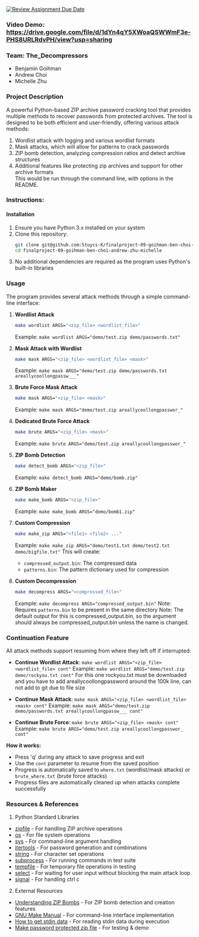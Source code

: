 [![Review Assignment Due Date](https://classroom.github.com/assets/deadline-readme-button-22041afd0340ce965d47ae6ef1cefeee28c7c493a6346c4f15d667ab976d596c.svg)](https://classroom.github.com/a/am3xLbu5)

### Video Demo: https://drive.google.com/file/d/1dYn4qY5XWoaQSWWmF3e-PHS8URLRdvPH/view?usp=sharing

### Team: The_Decompressors
- Benjamin Goihman
- Andrew Choi
- Michelle Zhu
       
### Project Description

A powerful Python-based ZIP archive password cracking tool that provides multiple methods to recover passwords from protected archives. The tool is designed to be both efficient and user-friendly, offering various attack methods:
1. Wordlist attack with logging and various wordlist formats  
2. Mask attacks, which will allow for patterns to crack passwords  
3. ZIP bomb detection, analyzing compression ratios and detect archive structures
4. Additional features like protecting zip archives and support for other archive formats  
This would be run through the command line, with options in the README.
  
### Instructions:

#### Installation
1. Ensure you have Python 3.x installed on your system
2. Clone this repository:
   ```bash
   git clone git@github.com:Stuycs-K/finalproject-09-goihman-ben-choi-andrew-zhu-michelle.git
   cd finalproject-09-goihman-ben-choi-andrew-zhu-michelle
   ```
3. No additional dependencies are required as the program uses Python's built-in libraries

### Usage

The program provides several attack methods through a simple command-line interface:

1. **Wordlist Attack**
   ```bash
   make wordlist ARGS="<zip_file> <wordlist_file>"
   ```
   Example: `make wordlist ARGS="demo/test.zip demo/passwords.txt"`

2. **Mask Attack with Wordlist**
   ```bash
   make mask ARGS="<zip_file> <wordlist_file> <mask>"
   ```
   Example: `make mask ARGS="demo/test.zip demo/passwords.txt areallycoollongpassw___"`

3. **Brute Force Mask Attack**
   ```bash
   make mask ARGS="<zip_file> <mask>"
   ```
   Example: `make mask ARGS="demo/test.zip areallycoollongpasswor_"`

4. **Dedicated Brute Force Attack**
   ```bash
   make brute ARGS="<zip_file> <mask>"
   ```
   Example: `make brute ARGS="demo/test.zip areallycoollongpasswor_"`

5. **ZIP Bomb Detection**
   ```bash
   make detect_bomb ARGS="<zip_file>"
   ```
   Example: `make detect_bomb ARGS="demo/bomb.zip"`

6. **ZIP Bomb Maker**
    ```bash
   make make_bomb ARGS="<zip_file>"
   ```
   Example: `make make_bomb ARGS="demo/bomb1.zip"`

7. **Custom Compression**
    ```bash
   make make_zip ARGS="<file1> <file2> ..."
   ```
   Example: `make make_zip ARGS="demo/test1.txt demo/test2.txt demo/bigfile.txt"`
   This will create:
   - `compressed_output.bin`: The compressed data
   - `patterns.bin`: The pattern dictionary used for compression

8. **Custom Decompression**
    ```bash
   make decompress ARGS="<compressed_file>"
   ```
   Example: `make decompress ARGS="compressed_output.bin"`
   Note: Requires `patterns.bin` to be present in the same directory
   Note: The default output for this is compressed_output.bin, so the argument should always be compressed_output.bin unless the name is changed.

### Continuation Feature

All attack methods support resuming from where they left off if interrupted:

- **Continue Wordlist Attack**: `make wordlist ARGS="<zip_file> <wordlist_file> cont"`
  Example: `make wordlist ARGS="demo/test.zip demo/rockyou.txt cont"`
  For this one rockyou.txt must be downloaded and you have to add areallycoollongpassword around the 100k line, can not add to git due to file size

- **Continue Mask Attack**: `make mask ARGS="<zip_file> <wordlist_file> <mask> cont"`
  Example: `make mask ARGS="demo/test.zip demo/passwords.txt areallycoollongpassw___ cont"`

- **Continue Brute Force**: `make brute ARGS="<zip_file> <mask> cont"`
  Example: `make brute ARGS="demo/test.zip areallycoollongpasswor_ cont"`

**How it works:**
- Press 'q' during any attack to save progress and exit
- Use the `cont` parameter to resume from the saved position
- Progress is automatically saved to `where.txt` (wordlist/mask attacks) or `brute_where.txt` (brute force attacks)
- Progress files are automatically cleaned up when attacks complete successfully

### Resources & References

1. Python Standard Libraries
- [zipfile](https://docs.python.org/3/library/zipfile.html) - For handling ZIP archive operations
- [os](https://docs.python.org/3/library/os.html) - For file system operations
- [sys](https://docs.python.org/3/library/sys.html) - For command-line argument handling
- [itertools](https://docs.python.org/3/library/itertools.html) - For password generation and combinations
- [string](https://docs.python.org/3/library/string.html) - For character set operations
- [subprocess](https://docs.python.org/3/library/subprocess.html) - For running commands in test suite
- [tempfile](https://docs.python.org/3/library/tempfile.html) - For temporary file operations in testing
- [select](https://docs.python.org/3/library/select.html) - For waiting for user input without blocking the main attack loop
- [signal](https://docs.python.org/3/library/signal.html) - For handling ctrl c
2. External Resources
- [Understanding ZIP Bombs](https://www.microsoft.com/en-us/windows/learning-center/what-is-a-zip-bomb) - For ZIP bomb detection and creation features
- [GNU Make Manual](https://www.gnu.org/software/make/manual/make.html) - For command-line interface implementation
- [How to get stdin data](https://stackoverflow.com/questions/3762881/how-do-i-check-if-stdin-has-some-data) - For reading stdin data during execution
- [Make password protected zip file](https://discussions.apple.com/thread/255212512?sortBy=rank) - For testing & demo